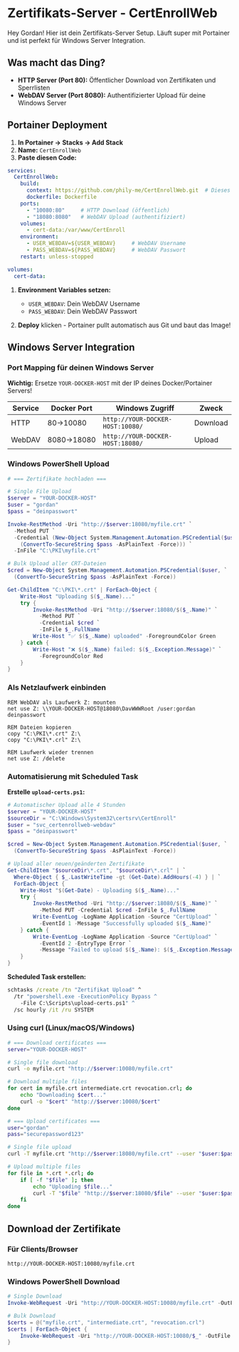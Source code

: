 # Zertifikats-Server - CertEnrollWeb

Hey Gordan! Hier ist dein Zertifikats-Server Setup. Läuft super mit Portainer
und ist perfekt für Windows Server Integration.

## Was macht das Ding?

- **HTTP Server (Port 80):** Öffentlicher Download von Zertifikaten und Sperrlisten
- **WebDAV Server (Port 8080):** Authentifizierter Upload für deine Windows Server

## Portainer Deployment

1. **In Portainer → Stacks → Add Stack**
2. **Name:** `CertEnrollWeb`
3. **Paste diesen Code:**

```yaml
services:
  CertEnrollWeb:
    build:
      context: https://github.com/phily-me/CertEnrollWeb.git  # Dieses git repo
      dockerfile: Dockerfile
    ports:
      - "10080:80"     # HTTP Download (öffentlich)
      - "18080:8080"   # WebDAV Upload (authentifiziert)
    volumes:
      - cert-data:/var/www/CertEnroll
    environment:
      - USER_WEBDAV=${USER_WEBDAV}     # WebDAV Username
      - PASS_WEBDAV=${PASS_WEBDAV}     # WebDAV Passwort
    restart: unless-stopped

volumes:
  cert-data:
```

1. **Environment Variables setzen:**
   - `USER_WEBDAV`: Dein WebDAV Username
   - `PASS_WEBDAV`: Dein WebDAV Passwort

1. **Deploy** klicken - Portainer pullt automatisch aus Git und baut das Image!

## Windows Server Integration

### Port Mapping für deinen Windows Server

**Wichtig:** Ersetze `YOUR-DOCKER-HOST` mit der IP deines Docker/Portainer Servers!

| Service | Docker Port | Windows Zugriff | Zweck |
|---------|------------|-----------------|-------|
| HTTP | 80→10080 | `http://YOUR-DOCKER-HOST:10080/` | Download |
| WebDAV | 8080→18080 | `http://YOUR-DOCKER-HOST:18080/` | Upload |

### Windows PowerShell Upload

```powershell
# === Zertifikate hochladen ===

# Single File Upload
$server = "YOUR-DOCKER-HOST"
$user = "gordan"
$pass = "deinpasswort"

Invoke-RestMethod -Uri "http://$server:18080/myfile.crt" `
  -Method PUT `
  -Credential (New-Object System.Management.Automation.PSCredential($user, `
    (ConvertTo-SecureString $pass -AsPlainText -Force))) `
  -InFile "C:\PKI\myfile.crt"

# Bulk Upload aller CRT-Dateien
$cred = New-Object System.Management.Automation.PSCredential($user, `
  (ConvertTo-SecureString $pass -AsPlainText -Force))

Get-ChildItem "C:\PKI\*.crt" | ForEach-Object {
    Write-Host "Uploading $($_.Name)..."
    try {
        Invoke-RestMethod -Uri "http://$server:18080/$($_.Name)" `
          -Method PUT `
          -Credential $cred `
          -InFile $_.FullName
        Write-Host "✅ $($_.Name) uploaded" -ForegroundColor Green
    } catch {
        Write-Host "❌ $($_.Name) failed: $($_.Exception.Message)" `
          -ForegroundColor Red
    }
}
```

### Als Netzlaufwerk einbinden

```batch
REM WebDAV als Laufwerk Z: mounten  
net use Z: \\YOUR-DOCKER-HOST@18080\DavWWWRoot /user:gordan deinpasswort

REM Dateien kopieren
copy "C:\PKI\*.crt" Z:\
copy "C:\PKI\*.crl" Z:\

REM Laufwerk wieder trennen
net use Z: /delete
```

### Automatisierung mit Scheduled Task

**Erstelle `upload-certs.ps1`:**

```powershell
# Automatischer Upload alle 4 Stunden
$server = "YOUR-DOCKER-HOST"
$sourceDir = "C:\Windows\System32\certsrv\CertEnroll"
$user = "svc_certenrollweb-webdav" 
$pass = "deinpasswort"

$cred = New-Object System.Management.Automation.PSCredential($user, `
  (ConvertTo-SecureString $pass -AsPlainText -Force))

# Upload aller neuen/geänderten Zertifikate
Get-ChildItem "$sourceDir\*.crt", "$sourceDir\*.crl" | `
  Where-Object { $_.LastWriteTime -gt (Get-Date).AddHours(-4) } | `
  ForEach-Object {
    Write-Host "$(Get-Date) - Uploading $($_.Name)..."
    try {
        Invoke-RestMethod -Uri "http://$server:18080/$($_.Name)" `
          -Method PUT -Credential $cred -InFile $_.FullName
        Write-EventLog -LogName Application -Source "CertUpload" `
          -EventId 1 -Message "Successfully uploaded $($_.Name)"
    } catch {
        Write-EventLog -LogName Application -Source "CertUpload" `
          -EventId 2 -EntryType Error `
          -Message "Failed to upload $($_.Name): $($_.Exception.Message)"
    }
}
```

**Scheduled Task erstellen:**

```cmd
schtasks /create /tn "Zertifikat Upload" ^
  /tr "powershell.exe -ExecutionPolicy Bypass ^
    -File C:\Scripts\upload-certs.ps1" ^
  /sc hourly /it /ru SYSTEM
```

### Using curl (Linux/macOS/Windows)

```bash
# === Download certificates ===
server="YOUR-DOCKER-HOST"

# Single file download
curl -o myfile.crt "http://$server:10080/myfile.crt"

# Download multiple files
for cert in myfile.crt intermediate.crt revocation.crl; do
    echo "Downloading $cert..."
    curl -o "$cert" "http://$server:10080/$cert"
done

# === Upload certificates ===
user="gordan"
pass="securepassword123"

# Single file upload
curl -T myfile.crt "http://$server:18080/myfile.crt" --user "$user:$pass"

# Upload multiple files
for file in *.crt *.crl; do
    if [ -f "$file" ]; then
        echo "Uploading $file..."
        curl -T "$file" "http://$server:18080/$file" --user "$user:$pass"
    fi
done
```

## Download der Zertifikate

### Für Clients/Browser

```text
http://YOUR-DOCKER-HOST:10080/myfile.crt
```

### Windows PowerShell Download

```powershell
# Single Download
Invoke-WebRequest -Uri "http://YOUR-DOCKER-HOST:10080/myfile.crt" -OutFile "C:\Downloads\myfile.crt"

# Bulk Download
$certs = @("myfile.crt", "intermediate.crt", "revocation.crl")
$certs | ForEach-Object {
    Invoke-WebRequest -Uri "http://YOUR-DOCKER-HOST:10080/$_" -OutFile "C:\Downloads\$_"
}
```
